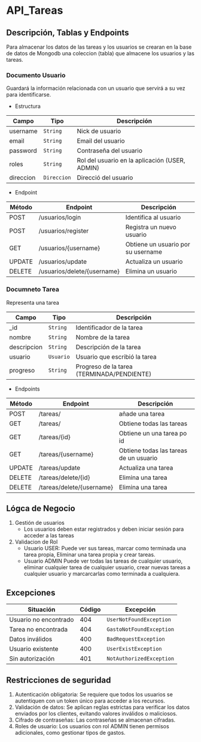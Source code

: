 # API_Tareas

## Descripción, Tablas y Endpoints
Para almacenar los datos de las tareas y los usuarios se crearan en la base de datos de Mongodb una coleccion (tabla) que almacene los usuarios y las tareas.

### Documento Usuario
Guardará la información relacionada con un usuario que servirá a su vez para identificarse.

- Estructura

| Campo     | Tipo      | Descripción                                    |
|-----------|-----------|------------------------------------------------|
| username  | `String`   | Nick de usuario                                |
| email     | `String`   | Email del usuario                              |
| password  | `String`   | Contraseña del usuario                         |
| roles     | `String`   | Rol del usuario en la aplicación (USER, ADMIN) |
| direccion | `Direccion` | Direcció del usuario                           |

- Endpoint

| Método | Endpoint                    | Descripción                        |
|--------|-----------------------------|------------------------------------|
| POST   | /usuarios/login             | Identifica al usuario              |
| POST   | /usuarios/register          | Registra un nuevo usuario          |
| GET    | /usuarios/{username}        | Obtiene un usuario por su username |
| UPDATE | /usuarios/update            | Actualiza un usuario               |
| DELETE | /usuarios/delete/{username} | Elimina un usuario                 |


### Documneto Tarea
Representa una tarea

| Campo       | Tipo      | Descripción                                |
|-------------|-----------|--------------------------------------------|
| _id         | `String`  | Identificador de la tarea                  |
| nombre      | `String`  | Nombre de la tarea                         |
| descripcion | `String`  | Descripción de la tarea                    |
| usuario     | `Usuario` | Usuario que escribió la tarea              |
| progreso    | `String`  | Progreso de la tarea (TERMINADA/PENDIENTE) |

- Endpoints


| Método | Endpoint                  | Descripción                            |
|--------|---------------------------|----------------------------------------|
| POST   | /tareas/                  | añade una tarea                        |
| GET    | /tareas/                  | Obtiene todas las tareas               |
| GET    | /tareas/{id}              | Obtiene un una tarea po id             |
| GET    | /tareas/{username}        | Obtiene todas las tareas de un usuario |
| UPDATE | /tareas/update            | Actualiza una tarea                    |
| DELETE | /tareas/delete/{id}       | Elimina una tarea                      |
| DELETE | /tareas/delete/{username} | Elimina una tarea                      |

## Lógca de Negocio
1. Gestión de usuarios
   - Los usuarios deben estar registrados y deben iniciar sesión para acceder a las tareas
2. Validacion de Rol
   - Usuario USER: Puede ver sus tareas, marcar como terminada una tarea propia, Eliminar una tarea propia y crear tareas.
   - Usuario ADMIN Puede ver todas las tareas de cualquier usuario, eliminar cualquier tarea de cualquier usuario, crear nuevas tareas a cualquier usuario y marcarcarlas como terminada a cualquiera.


## Excepciones

| Situación                   | Código | Excepción                |
|-----------------------------|--------|--------------------------|
| Usuario no encontrado       | 404    | `UserNotFoundException`  |
| Tarea no encontrada         | 404    | `GastoNotFoundException` |
| Datos inválidos             | 400    | `BadRequestException`    |
| Usuario existente           | 400    | `UserExistException`     |
| Sin autorización            | 401    | `NotAuthorizedException` |

## Restricciones de seguridad
1. Autenticación obligatoria:
   Se requiere que todos los usuarios se autentiquen con un token único para acceder a los recursos.
2. Validación de datos:
   Se aplican reglas estrictas para verificar los datos enviados por los clientes, evitando valores inválidos o maliciosos.
3. Cifrado de contraseñas:
   Las contraseñas se almacenan cifradas.
4. Roles de usuario:
   Los usuarios con rol ADMIN tienen permisos adicionales, como gestionar tipos de gastos.
